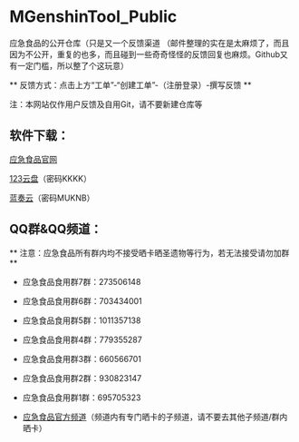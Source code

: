 # MGenshinTool_Public

应急食品的公开仓库（只是又一个反馈渠道
（邮件整理的实在是太麻烦了，而且因为不公开，重复的也多，而且碰到一些奇奇怪怪的反馈回复也麻烦。Github又有一定门槛，所以整了个这玩意）

** 反馈方式：点击上方“工单”-“创建工单”-（注册登录）-撰写反馈 **

注：本网站仅作用户反馈及自用Git，请不要新建仓库等

## 软件下载：

[应急食品官网](https://gtool.mukapp.top/)

[123云盘](https://www.123pan.com/s/jIyrVv-I83pH)（密码KKKK）

[蓝奏云](https://wws.lanzouj.com/b010bstsd)（密码MUKNB）

## QQ群&QQ频道：

** 注意：应急食品所有群内均不接受晒卡晒圣遗物等行为，若无法接受请勿加群 **

* 应急食品食用群7群：273506148
* 应急食品食用群6群：703434001
* 应急食品食用群5群：1011357138
* 应急食品食用群4群：779355287
* 应急食品食用群3群：660566701
* 应急食品食用群2群：930823147
* 应急食品食用群1群：695705323

* [应急食品官方频道](https://qun.qq.com/qqweb/qunpro/share?_wv=3&_wwv=128&inviteCode=X9EV6&from=246610&biz=ka)（频道内有专门晒卡的子频道，请不要去其他子频道/群内晒卡）
